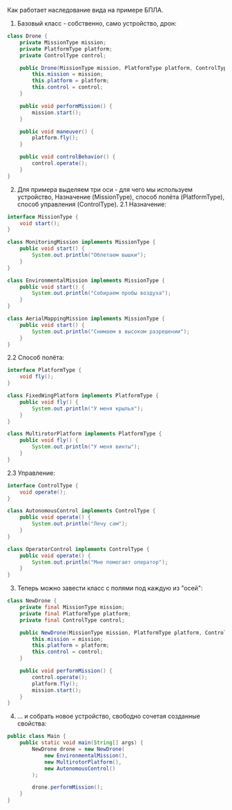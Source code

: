 Как работает наследование вида на примере БПЛА.
1. Базовый класс - собственно, само устройство, дрон:
```java
class Drone {
    private MissionType mission;
    private PlatformType platform;
    private ControlType control;

    public Drone(MissionType mission, PlatformType platform, ControlType control) {
        this.mission = mission;
        this.platform = platform;
        this.control = control;
    }

    public void performMission() {
        mission.start();
    }

    public void maneuver() {
        platform.fly();
    }

    public void controlBehavior() {
        control.operate();
    }
}
```

2. Для примера выделяем три оси - для чего мы используем устройство, Назначение (MissionType), способ полёта (PlatformType), способ управления (ControlType).
2.1 Назначение:
```java
interface MissionType {
    void start();
}

class MonitoringMission implements MissionType {
    public void start() {
        System.out.println("Облетаем вышки");
    }
}

class EnvironmentalMission implements MissionType {
    public void start() {
        System.out.println("Собираем пробы воздуха");
    }
}

class AerialMappingMission implements MissionType {
    public void start() {
        System.out.println("Снимаем в высоком разрешении");
    }
}
```
2.2 Способ полёта:
```java
interface PlatformType {
    void fly();
}

class FixedWingPlatform implements PlatformType {
    public void fly() {
        System.out.println("У меня крылья");
    }
}

class MultirotorPlatform implements PlatformType {
    public void fly() {
        System.out.println("У меня винты");
    }
}
```
2.3 Управление:
```java
interface ControlType {
    void operate();
}

class AutonomousControl implements ControlType {
    public void operate() {
        System.out.println("Лечу сам");
    }
}

class OperatorControl implements ControlType {
    public void operate() {
        System.out.println("Мне помогает оператор");
    }
}
```
3. Теперь можно завести класс с полями под каждую из "осей":
```java
class NewDrone {
    private final MissionType mission;
    private final PlatformType platform;
    private final ControlType control;

    public NewDrone(MissionType mission, PlatformType platform, ControlType control) {
        this.mission = mission;
        this.platform = platform;
        this.control = control;
    }

    public void performMission() {
        control.operate();
        platform.fly();
        mission.start();
    }
}
```
4. ... и собрать новое устройство, свободно сочетая созданные свойства:
```java
public class Main {
    public static void main(String[] args) {
        NewDrone drone = new NewDrone(
            new EnvironmentalMission(),
            new MultirotorPlatform(),
            new AutonomousControl()
        );

        drone.performMission();
    }
}

```
